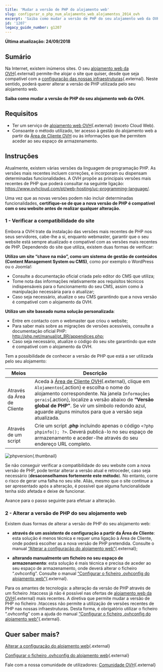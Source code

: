 ```yaml
---
title: 'Mudar a versão de PHP do alojamento web'
slug: configurar_o_php_num_alojamento_web_alojamentos_2014_ovh
excerpt: 'Saiba como mudar a versão de PHP do seu alojamento web da OVH'
id: '1207'
legacy_guide_number: g1207
---
```


**Última atualização: 24/09/2018**

## Sumário

Na Internet, existem inúmeros sites. O seu [alojamento web da OVH](https://www.ovhcloud.com/pt/web-hosting/){.external} permite-lhe alojar o site que quiser, desde que seja compatível com a [configuração das nossas infraestruturas](https://webhosting-infos.hosting.ovh.net){.external}. Neste sentido, poderá querer alterar a versão de PHP utilizada pelo seu alojamento web.

**Saiba como mudar a versão de PHP do seu alojamento web da OVH.**

## Requisitos

- Ter um serviço de [alojamento web OVH](https://www.ovhcloud.com/pt/web-hosting/){.external} (exceto Cloud Web).
- Consoante o método utilizado, ter acesso à gestão do alojamento web a partir da [Área de Cliente OVH](https://www.ovh.com/auth/?action=gotomanager&from=https://www.ovh.pt/&ovhSubsidiary=pt) ou às informações que lhe permitem aceder ao seu espaço de armazenamento. 

## Instruções

Atualmente, existem várias versões da linguagem de programação PHP. As versões mais recentes incluem correções, e incorporam ou dispensam determinadas funcionalidades. A OVH propõe as principais versões mais recentes de PHP que poderá consultar na seguinte ligação: <https://www.ovhcloud.com/pt/web-hosting/uc-programming-language/>. 

Uma vez que as novas versões podem não incluir determinadas funcionalidades, **certifique-se de que a nova versão de PHP é compatível com o seu website antes de realizar qualquer alteração.**

### 1 - Verificar a compatibilidade do site

Embora a OVH trate da instalação das versões mais recentes de PHP nos seus servidores, cabe-lhe a si, enquanto webmaster, garantir que o seu website está sempre atualizado e compatível com as versões mais recentes de PHP. Dependendo do site que utiliza, existem duas formas de verificar:

**Utilizo um site “chave na mão”, como um sistema de gestão de conteúdos (Content Management System ou CMS)**, como por exemplo o WordPress ou o Joomla!: 

- Consulte a documentação oficial criada pelo editor do CMS que utiliza; 
- Tome nota das informações relativamente aos requisitos técnicos indispensáveis para o funcionamento do seu CMS, assim como à manipulação necessária para o atualizar;
- Caso seja necessário, atualize o seu CMS garantindo que a nova versão é compatível com o alojamento da OVH.

**Utilizo um site baseado numa solução personalizada**: 

- Entre em contacto com o webmaster que criou o website;
- Para saber mais sobre as migrações de versões acessíveis, consulte a documentação oficial PHP: <http://php.net/manual/pt_BR/appendices.php>;
- Caso seja necessário, atualize o código do seu site garantindo que este é compatível com o alojamento da OVH.

Tem a possibilidade de conhecer a versão de PHP que está a ser utilizada pelo seu alojamento: 

|Meios|Descrição|
|---|---|
|Através da Área de Cliente|Aceda à [Área de Cliente OVH](https://www.ovh.com/auth/?action=gotomanager&from=https://www.ovh.pt/&ovhSubsidiary=pt){.external}, clique em `Alojamentos`{.action} e escolha o nome do alojamento correspondente. Na janela `Informações gerais`{.action}, localize a versão abaixo de **“Versão global de PHP”**. Se vir um símbolo redondo azul, aguarde alguns minutos para que a versão seja atualizada.|
|Através de um script|Crie um script **.php** incluindo apenas o código `<?php phpinfo(); ?>`. Deverá publicá-lo no seu espaço de armazenamento e aceder-lhe através do seu endereço URL completo.|

![phpversion](images/change-php-version-step1.png){.thumbnail}

Se não conseguir verificar a compatibilidade do seu website com a nova versão de PHP, pode tentar alterar a versão atual e retroceder, caso seja necessário (**desaconselhamos fortemente este método**). No entanto, corre o risco de gerar uma falha no seu site. Aliás, mesmo que o site continue a ser apresentado após a alteração, é possível que alguma funcionalidade tenha sido afetada e deixe de funcionar. 

Avance para o passo seguinte para efetuar a alteração.

### 2 - Alterar a versão de PHP do seu alojamento web

Existem duas formas de alterar a versão de PHP do seu alojamento web:

- **através de um assistente de configuração a partir da Área de Cliente**: esta solução é menos técnica e requer uma ligação à Área de Cliente, onde poderá escolher as a nova versão de PHP pretendida. Consulte o manual [“Alterar a configuração do alojamento web”](https://docs.ovh.com/pt/hosting/modificar_o_ambiente_de_execucao_do_meu_alojamento_web/){.external};

- **alterando manualmente um ficheiro no seu espaço de armazenamento**: esta solução é mais técnica e precisa de aceder ao seu espaço de armazenamento, onde deverá alterar o ficheiro “.ovhconfig”. Consulte o manual [“Configurar o ficheiro .ovhconfig do alojamento web”](https://docs.ovh.com/pt/hosting/configurar-ficheiro-ovhconfig/){.external}.

Para os amantes de tecnologia: a alteração da versão de PHP através de um ficheiro .htaccess já não é possível nas ofertas de [alojamento web da OVH](https://www.ovhcloud.com/pt/web-hosting/){.external} mais recentes. A diretiva que permite mudar a versão de PHP no ficheiro .htaccess não permite a utilização de versões recentes de PHP nas nossas infraestruturas. Desta forma, é obrigatório utilizar o ficheiro “.ovhconfig” com a ajuda do manual [“Configurar o ficheiro .ovhconfig do alojamento web”](https://docs.ovh.com/pt/hosting/configurar-ficheiro-ovhconfig/){.external}.

## Quer saber mais?

[Alterar a configuração do alojamento web](https://docs.ovh.com/pt/hosting/modificar_o_ambiente_de_execucao_do_meu_alojamento_web//){.external}

[Configurar o ficheiro .ovhconfig do alojamento web](https://docs.ovh.com/pt/hosting/configurar-ficheiro-ovhconfig/){.external}

Fale com a nossa comunidade de utilizadores: [Comunidade OVH](https://community.ovh.com/en/){.external}